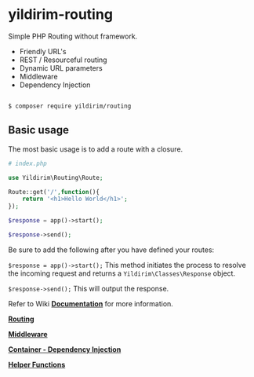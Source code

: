 # yildirim-routing

Simple PHP Routing without framework.

- Friendly URL's
- REST / Resourceful routing
- Dynamic URL parameters
- Middleware
- Dependency Injection

```

$ composer require yildirim/routing

```

## Basic usage

The most basic usage is to add a route with a closure.

```php
# index.php

use Yildirim\Routing\Route;

Route::get('/',function(){
	return '<h1>Hello World</h1>';
});

$response = app()->start();

$response->send();

```

Be sure to add the following after you have defined your routes:

`$response = app()->start();`
This method initiates the process to resolve the incoming request and returns a `Yildirim\Classes\Response` object.

`$response->send();`
This will output the response.

Refer to Wiki **[Documentation](https://github.com/NadK2/yildirim-routing/wiki)** for more information.

**[Routing](https://github.com/NadK2/yildirim-routing/wiki/1.-Routing)**

**[Middleware](https://github.com/NadK2/yildirim-routing/wiki/2.-Middleware)**

**[Container - Dependency Injection](https://github.com/NadK2/yildirim-routing/wiki/3.-Dependency-Injection)**

**[Helper Functions](https://github.com/NadK2/yildirim-routing/wiki/Helper-Functions)**
